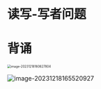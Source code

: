 # 读写-写者问题



# 背诵

<img src="https://cvp.oss-cn-shanghai.aliyuncs.com/picgo/202312181606494.png" alt="image-20231218160627804" style="zoom:50%;" />

![image-20231218165520927](C:\Users\51532\AppData\Roaming\Typora\typora-user-images\image-20231218165520927.png)
